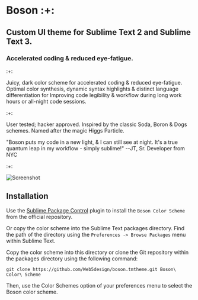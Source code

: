# Boson :+:

## Custom UI theme for Sublime Text 2 and Sublime Text 3.
### Accelerated coding & reduced eye-fatigue. 

:+:

Juicy, dark color scheme for accelerated coding & reduced eye-fatigue.
Optimal color synthesis, dynamic syntax highlights & distinct language differentiation for
Improving code legibility & workflow during long work hours or all-night code sessions.

:+:

User tested; hacker approved. Inspired by the classic Soda, Boron & Dogs schemes. Named after the magic Higgs Particle.

"Boson puts my code in a new light, & I can still see at night. It's a true quantum leap in my workflow - simply sublime!"
--JT, Sr. Developer from NYC

:+:

![Screenshot](http://Web5design.com/web5design-sublime-boson-theme.jpg)

## Installation

Use the [Sublime Package Control](http://wbond.net/sublime_packages/package_control) plugin to install the `Boson Color Scheme` from the official repository.

Or copy the color scheme into the Sublime Text packages directory. Find the path of the directory using the `Preferences -> Browse Packages` menu within Sublime Text.

Copy the color scheme into this directory or clone the Git repository within the packages directory using the following command:

```
git clone https://github.com/Web5design/boson.tmtheme.git Boson\ Color\ Scheme
```

Then, use the Color Schemes option of your preferences menu to select the Boson color scheme.
